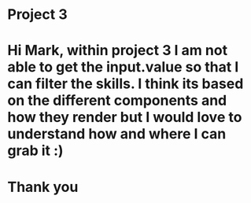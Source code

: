 # Project 3

# Hi Mark, within project 3 I am not able to get the input.value so that I can filter the skills. I think its based on the different components and how they render but I would love to understand how and where I can grab it :)

# Thank you

